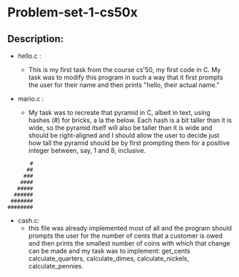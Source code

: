 # Problem-set-1-cs50x

## Description:

* hello.c : 
    - This is my first task from the course cs'50, my first code in C.
    My task was to modify this program in such a way that it first prompts the user for their name and then prints "hello, their actual name."


* mario.c : 
    - My task was to recreate that pyramid in C, albeit in text, using hashes (#) for bricks, a la the below. Each hash is a bit taller than it is wide, so the pyramid itself will also be taller than it is wide and should be right-aligned and I should allow the user to decide just how tall the pyramid should be by first prompting them for a positive integer between, say, 1 and 8, inclusive.

```    
       #
      ##
     ###
    ####
   #####
  ######
 #######
########
```


* cash.c:
    - this file was already implemented most of all and the program should prompts the user for the number of cents that a customer is owed and then prints the smallest number of coins with which that change can be made and my task was to implement: get_cents calculate_quarters, calculate_dimes, calculate_nickels, calculate_pennies. 
